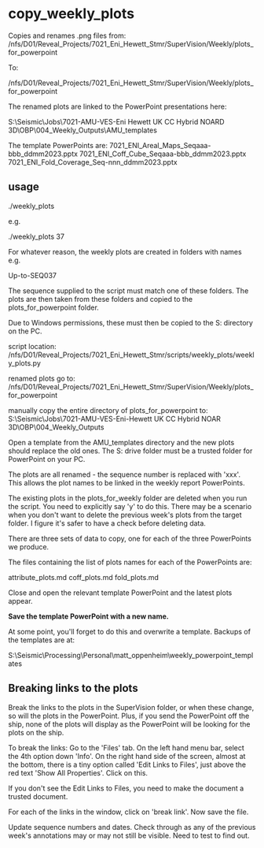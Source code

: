 # copy_weekly_plots

Copies and renames .png files from:
/nfs/D01/Reveal_Projects/7021_Eni_Hewett_Stmr/SuperVision/Weekly/plots_for_powerpoint

To:

/nfs/D01/Reveal_Projects/7021_Eni_Hewett_Stmr/SuperVision/Weekly/plots_for_powerpoint

The renamed plots are linked to the PowerPoint presentations here:

S:\Seismic\Jobs\7021-AMU-VES-Eni Hewett UK CC Hybrid NOARD 3D\OBP\004_Weekly_Outputs\AMU_templates

The template PowerPoints are:
7021_ENI_Areal_Maps_Seqaaa-bbb_ddmm2023.pptx
7021_ENI_Coff_Cube_Seqaaa-bbb_ddmm2023.pptx
7021_ENI_Fold_Coverage_Seq-nnn_ddmm2023.pptx

## usage

./weekly_plots <sequence>

e.g.

./weekly_plots 37

For whatever reason, the weekly plots are created in folders with names e.g.

Up-to-SEQ037

The sequence supplied to the script must match one of these folders. The plots
are then taken from these folders and copied to the plots_for_powerpoint
folder.

Due to Windows permissions, these must then be copied to the S: directory on the PC.

script location:
/nfs/D01/Reveal_Projects/7021_Eni_Hewett_Stmr/scripts/weekly_plots/weekly_plots.py

renamed plots go to:
/nfs/D01/Reveal_Projects/7021_Eni_Hewett_Stmr/SuperVision/Weekly/plots_for_powerpoint

manually copy the entire directory of plots_for_powerpoint to:
S:\Seismic\Jobs\7021-AMU-VES-Eni-Hewett UK CC Hybrid NOAR 3D\OBP\004_Weekly_Outputs

Open a template from the AMU_templates directory and the new plots should replace the old ones.
The S: drive folder must be a trusted folder for PowerPoint on your PC.

The plots are all renamed - the sequence number is replaced with 'xxx'. This
allows the plot names to be linked in the weekly report PowerPoints.

The existing plots in the plots_for_weekly folder are deleted when you run the
script. You need to explicitly say 'y' to do this. There may be a scenario when
you don't want to delete the previous week's plots from the target folder. I
figure it's safer to have a check before deleting data.

There are three sets of data to copy, one for each of the three PowerPoints we
produce.

The files containing the list of plots names for each of the PowerPoints are:

attribute_plots.md coff_plots.md fold_plots.md

Close and open the relevant template PowerPoint and the latest plots appear.

**Save the template PowerPoint with a new name.**

At some point, you'll forget to do this and overwrite a template. Backups of the
templates are at:

S:\Seismic\Processing\Personal\matt_oppenheim\weekly_powerpoint_templates

## Breaking links to the plots

Break the links to the plots in the SuperVision folder, or when these change, so
will the plots in the PowerPoint. Plus, if you send the PowerPoint off the ship,
none of the plots will display as the PowerPoint will be looking for the plots
on the ship.

To break the links: Go to the 'Files' tab.  On the left hand menu bar, select
the 4th option down 'Info'.  On the right hand side of the screen, almost at the
bottom, there is a tiny option called 'Edit Links to Files', just above the red
text 'Show All Properties'. Click on this.

If you don't see the Edit Links to Files, you need to make the document a trusted document.

For each of the links in the window, click on 'break link'. Now save the file.

Update sequence numbers and dates. Check through as any of the previous week's
annotations may or may not still be visible. Need to test to find out.
